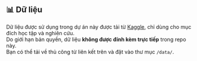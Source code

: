 ## 📊 Dữ liệu
Dữ liệu được sử dụng trong dự án này được tải từ [Kaggle](https://www.kaggle.com/...), chỉ dùng cho mục đích học tập và nghiên cứu.  
Do giới hạn bản quyền, dữ liệu **không được đính kèm trực tiếp** trong repo này.  
Bạn có thể tải về thủ công từ liên kết trên và đặt vào thư mục `/data/`.
